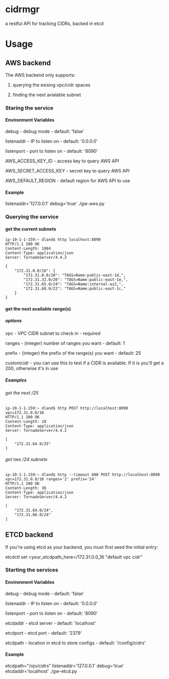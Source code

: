 # cidrmgr
a restful API for tracking CIDRs, backed in etcd

# Usage

## AWS backend

The AWS backend only supports:

1. querying the exising vpc/cidr spaces

2. finding the next avialable subnet

### Staring the service

#### Environment Variables

debug - debug mode - default: 'false'

listenaddr - IP to listen on  - default: '0.0.0.0'

listenport - port to listen on - default: '8090'

AWS_ACCESS_KEY_ID - access key to query AWS API

AWS_SECRET_ACCESS_KEY - secret key to query AWS API

AWS_DEFAULT_REGION - default region for AWS API to use

#### Example

listenaddr='127.0.0.1' debug='true' ./gw-aws.py

### Querying the service

#### get the current subnets

```
ip-10-1-1-159:~ dland$ http localhost:8090
HTTP/1.1 200 OK
Content-Length: 1884
Content-Type: application/json
Server: TornadoServer/4.4.2

{
    "172.31.0.0/16": {
        "172.31.0.0/20": "TAGS=Name:public-east-1d,",
        "172.31.32.0/20": "TAGS=Name:public-east-1e,",
        "172.31.65.0/24": "TAGS=Name:internal-az2,",
        "172.31.68.0/22": "TAGS=Name:public-east-1c,"
    }
}
```

#### get the next available range(s)

##### options

vpc - VPC CIDR subnet to check in - required

ranges  - (integer) number of ranges you want - default: 1

prefix - (integer) the prefix of the range(s) you want - default: 25

customcidr - you can use this to test if a CIDR is available. If it is you'll get a 200, otherwise it's in use


##### Examples

###### get the next /25

```
ip-10-1-1-159:~ dland$ http POST http://localhost:8090 vpc=172.31.0.0/16
HTTP/1.1 200 OK
Content-Length: 18
Content-Type: application/json
Server: TornadoServer/4.4.2

[
    "172.31.64.0/25"
]
```

###### get two /24 subnets

```
ip-10-1-1-159:~ dland$ http --timeout 600 POST http://localhost:8090 vpc=172.31.0.0/16 ranges='2' prefix='24'
HTTP/1.1 200 OK
Content-Length: 36
Content-Type: application/json
Server: TornadoServer/4.4.2

[
    "172.31.64.0/24",
    "172.31.66.0/24"
]
```

## ETCD backend

If you're using etcd as your backend, you must first seed the initial entry:

etcdctl set <your_etcdpath_here>/172.31.0.0_16 "default vpc cidr"

### Starting the services

#### Environment Variables

debug - debug mode - default: 'false'

listenaddr - IP to listen on  - default: '0.0.0.0'

listenport - port to listen on - default: '8090'

etcdaddr - etcd server - default: 'localhost'

etcdport - etcd port - default: '2379'

etcdpath - location in etcd to store configs - default: '/config/cidrs'

#### Example

etcdpath="/ojo/cidrs" listenaddr='127.0.0.1' debug='true' etcdaddr='localhost' ./gw-etcd.py

